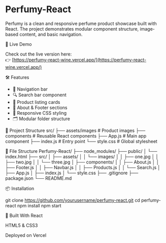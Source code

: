 # Perfumy-React


Perfumy is a clean and responsive perfume product showcase built with React. The project demonstrates modular component structure, image-based content, and basic navigation.

🚀 Live Demo

Check out the live version here:  
👉 [https://perfumy-react-wine.vercel.app/](https://perfumy-react-wine.vercel.app/)

🛠️ Features

- 🧭 Navigation bar
- 🔍 Search bar component
- 🧴 Product listing cards
- 📝 About & Footer sections
- 🎨 Responsive CSS styling
- 🗂️ Modular folder structure

📁 Project Structure
src/
├── assets/images # Product images
├── components # Reusable React components
├── App.js # Main app component
├── index.js # Entry point
└── style.css # Global stylesheet

📁 File Structure
Perfumy-React/
├── node_modules/
├── public/
│   └── index.html
├── src/
│   ├── assets/
│   │   └── images/
│   │       ├── one.jpg
│   │       ├── two.jpg
│   │       └── three.jpg
│   ├── components/
│   │   ├── About.js
│   │   ├── Footer.js
│   │   ├── Navbar.js
│   │   ├── Products.js
│   │   └── Search.js
│   ├── App.js
│   ├── index.js
│   └── style.css
├── .gitignore
├── package.json
└── README.md


📦 Installation

git clone https://github.com/yourusername/perfumy-react.git
cd perfumy-react
npm install
npm start

🧱 Built With
React

HTML5 & CSS3

Deployed on Vercel

